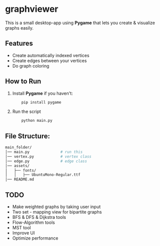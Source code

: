 # graphviewer

This is a small desktop-app using **Pygame** that lets you create & visualize graphs easily.

## Features
- Create automatically indexed vertices
- Create edges between your vertices
- Do graph coloring

## How to Run
1. Install **Pygame** if you haven't:
    ```bash
        pip install pygame
    ```
2. Run the script
    ```bash
        python main.py
    ```
## File Structure:
```bash
main_folder/
│── main.py              # run this
│── vertex.py            # vertex class
│── edge.py              # edge class
│── assets/  
│   ├── fonts/  
│   │   ├── UbuntuMono-Regular.ttf  
│── README.md            
```

## TODO
- Make weighted graphs by taking user input
- Two set - mapping view for bipartite graphs
- BFS & DFS & Dijkstra tools
- Flow-Algorithm tools
- MST tool
- Improve UI
- Optimize performance
